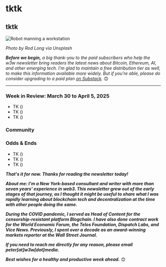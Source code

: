 # tktk
## tktk

![Robot manning a workstation](https://images.unsplash.com/photo-1578374173703-71809a1757b1)

*Photo by Rod Long via Unsplash*

*<strong>Before we begin,</strong> a big thank-you to the paid subscribers who help the w3w newsletter bring readers the latest news about Bitcoin, Ethereum, AI, and other emerging tech. I'm glad to maintain a free distribution tier as well, to make this information available more widely. But if you're able, please do consider upgrading to a paid plan [on Substack](https://w3wnews.substack.com/subscribe).* 😊

<hr>


<!-- 150-word lead item. Some possibilities...

- GOUP: One of the subtle bad ideas of the Trump admin is that its fixing the frame of 'number go up' around blockchain technology.

- BOYCOTTS: Why withholding money from a publicly traded company works. You only need to deny marginal metrics, not move them to zero in absolute terms.

-->
<!-- 150-word lead item.

Some notes and letftovers from last week...

- In '23, FBI was still pressing the case against encryption: https://reason.com/2023/05/05/the-fbis-anti-encryption-campaign/



- https://www.vice.com/en/article/fbi-tried-to-plant-backdoor-in-encrypted-phone-phantom-secure/

- https://boingboing.net/2021/04/29/signals-response-to-fbis-grand-jury-subpoena-for-user-data-you-get-nothing-you-lose-good-day-sir.html

- Epic rant by Iain Thompson on back doors: https://www.theregister.com/2019/07/25/encryption_fbi_boss/

1

2. Encryption for me but not for thee.

3. Encryption will not protect systems or organizations from human error.

If you are oblivious enough to copy a magazine editor on the message string where you're planning to bomb a foreign country, no form of encryption or any other technology will save you. The solution is to be smarter and do better, full stop.

The same goes if you want to encrypt pictures of your kids or a conversation with your spouse or one with your boss or anything else.

ends quarter down: https://finance.yahoo.com/video/bitcoin-close-q1-red-peaks-185459173.html | Yahoo link Crypto volumes down:

https://www.theblock.co/post/348685/crypto-trading-volumes-plunge-70-from-the-peak-as-post-election-hype-fades |

https://www.theblock.co/post/348679/bitcoin-dominance-hits-58-as-alt-season-remains-elusive  


Crucible Capital's Meltem Demirors says a lot of bitcoin ETF have proven to be "arbitrage buyers." They're buying shares, shorting bitcoin, and profiting on the spread. This isn't really a bullish thing for bitcoin, which helps explain sluggish price action. <!-- Theory offered on Bloomberg Crypto on 25 Mar, around the 22-min mark. Really interesting stuff. Grab YouTube link when it's available. | https://www.coindesk.com/markets/2025/03/25/blackrock-to-list-bitcoin-etp-in-europe-in-first-crypto-foray-outside-u-s | Bloomberg: Tokenized RWA market has reached $5B ([]())

- https://www.coindesk.com/markets/2025/03/25/etoro-files-for-ipo-after-crypto-drives-2024-revenue-surge

- https://decrypt.co/311449/polymarket-to-accept-solana-deposits-starting-today

- Genius Act update from the Crypto in America newsletter: https://www.cryptoinamerica.com/p/white-house-pushes-to-get-stablecoin

- Ahrefs picks on AI content tools. https://ahrefs.com/blog/ai-content-creation-tools/

- https://www.washingtonpost.com/opinions/2025/03/24/peak-tv-uncertain-future-severance-white-lotus/

- https://decrypt.co/311466/kentucky-bitcoin-ethereum-self-custody-law

- https://decrypt.co/311505/gamestop-rumored-buy-bitcoin-ceo-poses-michael-saylor

- https://decrypt.co/311454/binance-suspends-employee-misconduct-trading

-->

### Week in Review: March 30 to April 5, 2025

- TK ([]())
- TK ([]())
- TK ([]())

### Community

<!--

Launch new Discord channel for w3w...

- TK ([]())
- TK ([]())
- TK ([]())

-->

### Odds & Ends

- TK ([]())
- TK ([]())
- TK ([]())

_**That's it for now. Thanks for reading the newsletter today!**_

_**About me: I'm a New York-based consultant and writer with more than seven years' experience in web3. This newsletter grew out of the early stages of that journey, as I thought it might be useful to share what I was rapidly learning about blockchain tech and decentralization at the time with other people doing the same.**_

 _**During the COVID pandemic, I served as Head of Content for the censorship-resistant platform Blogchain. I have also done contract work for the World Economic Forum, the Telos Foundation, Dispatch Labs, and Vice News. Previously, I spent over a decade as an award-winning markets reporter at the Wall Street Journal.**_

 _**If you need to reach me directly for any reason, please email peter[at]w3w[dot]media.**_

 _**Best wishes for a healthy and productive week ahead.**_ 😊
